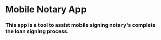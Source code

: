# Mobile Notary App
### This app is a tool to assist mobile signing notary's complete the loan signing process.

